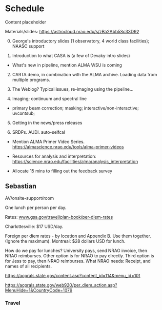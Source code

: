 # Schedule

Content placeholder

Materials/slides: https://astrocloud.nrao.edu/s/zBa2Abb5Sc33D92


0. George's introductory slides (1 observatory, 4 world class facilities); NAASC support

1. Introduction to what CASA is (a few of Devaky intro slides)
  * What's new in pipeline, mention ALMA WSU is coming

2. CARTA demo, in combination with the ALMA archive. Loading data from multiple programs.

3. The Weblog? Typical issues, re-imaging using the pipeline...



4. Imaging; continuum and spectral line
* primary beam correction; masking; interactive/non-interactive; uvcontsub;

5. Getting in the news/press releases

6. SRDPs. AUDI. auto-selfcal



* Mention ALMA Primer Video Series. https://almascience.nrao.edu/tools/alma-primer-videos

* Resources for analysis and interpretation: https://science.nrao.edu/facilities/alma/analysis_interpretation

* Allocate 15 mins to filling out the feedback survey


## Sebastian

AV/onsite-support/room

One lunch per person per day.

Rates: www.gsa.gov/travel/plan-book/per-diem-rates

Charlottesville: $17 USD/day.

Foreign per diem rates - by location and Appendix B. Use them together. (Ignore the maximum).
Montreal: $28 dollars USD for lunch.

How do we pay for lunches? University pays, send NRAO invoice, then NRAO reimburses. Other option is for NRAO to pay directly. Third option is for Jess to pay, then NRAO reimburses.
What NRAO needs: Receipt, and names of all recipients.

https://aoprals.state.gov/content.asp?content_id=114&menu_id=101

https://aoprals.state.gov/web920/per_diem_action.asp?MenuHide=1&CountryCode=1079

### Travel
